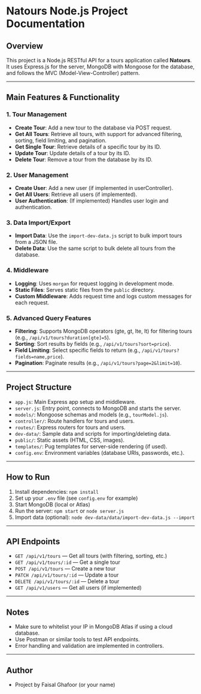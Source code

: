 # Natours Node.js Project Documentation

## Overview

This project is a Node.js RESTful API for a tours application called **Natours**. It uses Express.js for the server, MongoDB with Mongoose for the database, and follows the MVC (Model-View-Controller) pattern.

---

## Main Features & Functionality

### 1. Tour Management

- **Create Tour**: Add a new tour to the database via POST request.
- **Get All Tours**: Retrieve all tours, with support for advanced filtering, sorting, field limiting, and pagination.
- **Get Single Tour**: Retrieve details of a specific tour by its ID.
- **Update Tour**: Update details of a tour by its ID.
- **Delete Tour**: Remove a tour from the database by its ID.

### 2. User Management

- **Create User**: Add a new user (if implemented in userController).
- **Get All Users**: Retrieve all users (if implemented).
- **User Authentication**: (If implemented) Handles user login and authentication.

### 3. Data Import/Export

- **Import Data**: Use the `import-dev-data.js` script to bulk import tours from a JSON file.
- **Delete Data**: Use the same script to bulk delete all tours from the database.

### 4. Middleware

- **Logging**: Uses `morgan` for request logging in development mode.
- **Static Files**: Serves static files from the `public` directory.
- **Custom Middleware**: Adds request time and logs custom messages for each request.

### 5. Advanced Query Features

- **Filtering**: Supports MongoDB operators (gte, gt, lte, lt) for filtering tours (e.g., `/api/v1/tours?duration[gte]=5`).
- **Sorting**: Sort results by fields (e.g., `/api/v1/tours?sort=price`).
- **Field Limiting**: Select specific fields to return (e.g., `/api/v1/tours?fields=name,price`).
- **Pagination**: Paginate results (e.g., `/api/v1/tours?page=2&limit=10`).

---

## Project Structure

- `app.js`: Main Express app setup and middleware.
- `server.js`: Entry point, connects to MongoDB and starts the server.
- `models/`: Mongoose schemas and models (e.g., `tourModel.js`).
- `controller/`: Route handlers for tours and users.
- `routes/`: Express routers for tours and users.
- `dev-data/`: Sample data and scripts for importing/deleting data.
- `public/`: Static assets (HTML, CSS, images).
- `templates/`: Pug templates for server-side rendering (if used).
- `config.env`: Environment variables (database URIs, passwords, etc.).

---

## How to Run

1. Install dependencies: `npm install`
2. Set up your `.env` file (see `config.env` for example)
3. Start MongoDB (local or Atlas)
4. Run the server: `npm start` or `node server.js`
5. Import data (optional): `node dev-data/data/import-dev-data.js --import`

---

## API Endpoints

- `GET /api/v1/tours` — Get all tours (with filtering, sorting, etc.)
- `GET /api/v1/tours/:id` — Get a single tour
- `POST /api/v1/tours` — Create a new tour
- `PATCH /api/v1/tours/:id` — Update a tour
- `DELETE /api/v1/tours/:id` — Delete a tour
- `GET /api/v1/users` — Get all users (if implemented)

---

## Notes

- Make sure to whitelist your IP in MongoDB Atlas if using a cloud database.
- Use Postman or similar tools to test API endpoints.
- Error handling and validation are implemented in controllers.

---

## Author

- Project by Faisal Ghafoor (or your name)
